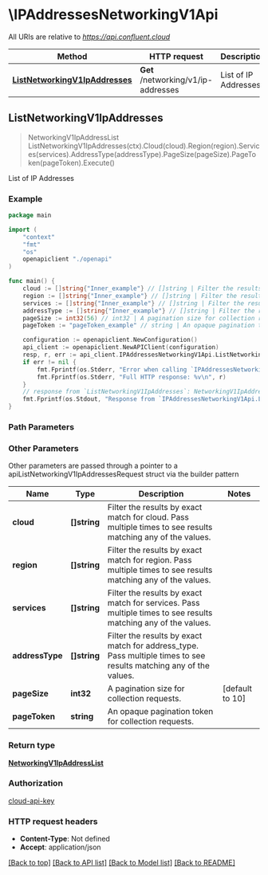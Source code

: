 # \IPAddressesNetworkingV1Api

All URIs are relative to *https://api.confluent.cloud*

Method | HTTP request | Description
------------- | ------------- | -------------
[**ListNetworkingV1IpAddresses**](IPAddressesNetworkingV1Api.md#ListNetworkingV1IpAddresses) | **Get** /networking/v1/ip-addresses | List of IP Addresses



## ListNetworkingV1IpAddresses

> NetworkingV1IpAddressList ListNetworkingV1IpAddresses(ctx).Cloud(cloud).Region(region).Services(services).AddressType(addressType).PageSize(pageSize).PageToken(pageToken).Execute()

List of IP Addresses



### Example

```go
package main

import (
    "context"
    "fmt"
    "os"
    openapiclient "./openapi"
)

func main() {
    cloud := []string{"Inner_example"} // []string | Filter the results by exact match for cloud. Pass multiple times to see results matching any of the values. (optional)
    region := []string{"Inner_example"} // []string | Filter the results by exact match for region. Pass multiple times to see results matching any of the values. (optional)
    services := []string{"Inner_example"} // []string | Filter the results by exact match for services. Pass multiple times to see results matching any of the values. (optional)
    addressType := []string{"Inner_example"} // []string | Filter the results by exact match for address_type. Pass multiple times to see results matching any of the values. (optional)
    pageSize := int32(56) // int32 | A pagination size for collection requests. (optional) (default to 10)
    pageToken := "pageToken_example" // string | An opaque pagination token for collection requests. (optional)

    configuration := openapiclient.NewConfiguration()
    api_client := openapiclient.NewAPIClient(configuration)
    resp, r, err := api_client.IPAddressesNetworkingV1Api.ListNetworkingV1IpAddresses(context.Background()).Cloud(cloud).Region(region).Services(services).AddressType(addressType).PageSize(pageSize).PageToken(pageToken).Execute()
    if err != nil {
        fmt.Fprintf(os.Stderr, "Error when calling `IPAddressesNetworkingV1Api.ListNetworkingV1IpAddresses``: %v\n", err)
        fmt.Fprintf(os.Stderr, "Full HTTP response: %v\n", r)
    }
    // response from `ListNetworkingV1IpAddresses`: NetworkingV1IpAddressList
    fmt.Fprintf(os.Stdout, "Response from `IPAddressesNetworkingV1Api.ListNetworkingV1IpAddresses`: %v\n", resp)
}
```

### Path Parameters



### Other Parameters

Other parameters are passed through a pointer to a apiListNetworkingV1IpAddressesRequest struct via the builder pattern


Name | Type | Description  | Notes
------------- | ------------- | ------------- | -------------
 **cloud** | **[]string** | Filter the results by exact match for cloud. Pass multiple times to see results matching any of the values. | 
 **region** | **[]string** | Filter the results by exact match for region. Pass multiple times to see results matching any of the values. | 
 **services** | **[]string** | Filter the results by exact match for services. Pass multiple times to see results matching any of the values. | 
 **addressType** | **[]string** | Filter the results by exact match for address_type. Pass multiple times to see results matching any of the values. | 
 **pageSize** | **int32** | A pagination size for collection requests. | [default to 10]
 **pageToken** | **string** | An opaque pagination token for collection requests. | 

### Return type

[**NetworkingV1IpAddressList**](networking.v1.IpAddressList.md)

### Authorization

[cloud-api-key](../README.md#cloud-api-key)

### HTTP request headers

- **Content-Type**: Not defined
- **Accept**: application/json

[[Back to top]](#) [[Back to API list]](../README.md#documentation-for-api-endpoints)
[[Back to Model list]](../README.md#documentation-for-models)
[[Back to README]](../README.md)

